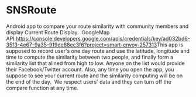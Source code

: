 # SNSRoute
Android app to compare your route similarity with community members and display Current Route Display. ​ GoogleMap API:https://console.developers.google.com/apis/credentials/key/ad032bd6-35f3-4e67-9a35-919de88ec3f6?project=smart-envoy-257313 ​ This app is supposed to record user's one day route and use the latitude, longitude and time to compute the similarity between two people, and finally form a similarity list that alined from high to low. Anyone on the list would provide their Facebook/Twitter account. Also, any time you open the app, you suppose to see your current route and the similarity computing will be on the end of the day. ​ We respect users' data and they can turn off the compare function at any time.
